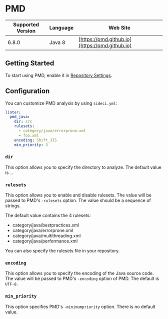 # PMD

| Supported Version | Language | Web Site |
| ----------------- | -------- | -------- |
| 6.8.0 | Java 8 | [https://pmd.github.io](https://pmd.github.io) |

## Getting Started

To start using PMD, enable it in [Repository Settings](../../getting-started/repository-settings.md).

## Configuration

You can customize PMD analysis by using `sideci.yml`:

```yaml:sideci.yml
linter:
  pmd_java:
    dir: src
    rulesets:
      - category/java/errorprone.xml
      - foo.xml
    encoding: Shift_JIS
    min_priority: 3
```

### `dir`

This option allows you to specify the directory to analyze. The default value is `.`.

### `rulesets`

This option allows you to enable and disable rulesets. The value will be passed to PMD's `-rulesets` option. The value should be a sequence of strings.

The default value contains the 4 rulesets:

* category/java/bestpractices.xml
* category/java/errorprone.xml
* category/java/multithreading.xml
* category/java/performance.xml

You can also specify the rulesets file in your repository.

### `encoding`

This option allows you to specify the encoding of the Java source code. The value will be passed to PMD's `-encoding` option of PMD. The default is `UTF-8`.

### `min_priority`

This option specifies PMD's `-minimumpriority` option. There is no default value.


